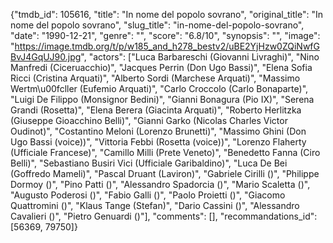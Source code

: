 {"tmdb_id": 105616, "title": "In nome del popolo sovrano", "original_title": "In nome del popolo sovrano", "slug_title": "in-nome-del-popolo-sovrano", "date": "1990-12-21", "genre": "", "score": "6.8/10", "synopsis": "", "image": "https://image.tmdb.org/t/p/w185_and_h278_bestv2/uBE2YjHzw0ZQiNwfGBvJ4GqUJ90.jpg", "actors": ["Luca Barbareschi (Giovanni Livraghi)", "Nino Manfredi (Ciceruacchio)", "Jacques Perrin (Don Ugo Bassi)", "Elena Sofia Ricci (Cristina Arquati)", "Alberto Sordi (Marchese Arquati)", "Massimo Wertm\u00fcller (Eufemio Arquati)", "Carlo Croccolo (Carlo Bonaparte)", "Luigi De Filippo (Monsignor Bedini)", "Gianni Bonagura (Pio IX)", "Serena Grandi (Rosetta)", "Elena Berera (Giacinta Arquati)", "Roberto Herlitzka (Giuseppe Gioacchino Belli)", "Gianni Garko (Nicolas Charles Victor Oudinot)", "Costantino Meloni (Lorenzo Brunetti)", "Massimo Ghini (Don Ugo Bassi (voice))", "Vittoria Febbi (Rosetta (voice))", "Lorenzo Flaherty (Ufficiale Francese)", "Camillo Milli (Prete Veneto)", "Benedetto Fanna (Ciro Belli)", "Sebastiano Busiri Vici (Ufficiale Garibaldino)", "Luca De Bei (Goffredo Mameli)", "Pascal Druant (Laviron)", "Gabriele Cirilli ()", "Philippe Dormoy ()", "Pino Patti ()", "Alessandro Spadorcia ()", "Mario Scaletta ()", "Augusto Poderosi ()", "Fabio Galli ()", "Paolo Proietti ()", "Giacomo Quattromini ()", "Klaus Tange (Stefan)", "Dario Cassini ()", "Alessandro Cavalieri ()", "Pietro Genuardi ()"], "comments": [], "recommandations_id": [56369, 79750]}